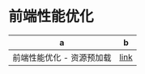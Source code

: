 # 前端性能优化

a|b
---|---
前端性能优化 - 资源预加载 | [link](http://www.open-open.com/lib/view/open1449664526801.html)
